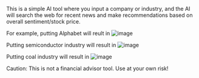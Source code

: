 This is a simple AI tool where you input a company or industry, and the AI will search the web for recent news and make recommendations based on overall sentiment/stock price.

For example, putting Alphabet will reult in
![image](https://github.com/user-attachments/assets/0fcb92cf-841c-4a7c-b656-7d40fc11132d)

Putting semiconductor industry will result in
![image](https://github.com/user-attachments/assets/7d4069e8-5b5c-49af-b553-f46976999faf)

Putting coal industry will result in
![image](https://github.com/user-attachments/assets/3559b420-8e26-43e3-97a9-3785795cbdd1)


Caution: This is not a financial advisor tool. Use at your own risk!
